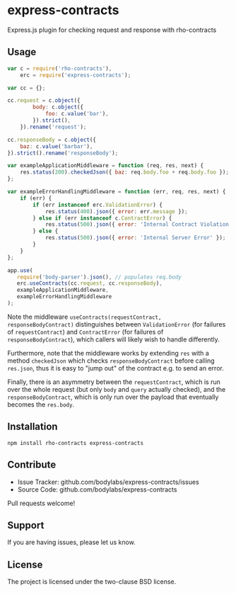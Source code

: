 express-contracts
=================

Express.js plugin for checking request and response with rho-contracts


Usage
-----

```js
var c = require('rho-contracts'),
    erc = require('express-contracts');

var cc = {};

cc.request = c.object({
        body: c.object({
            foo: c.value('bar'),
        }).strict(),
    }).rename('request');

cc.responseBody = c.object({
    baz: c.value('barbar'),
}).strict().rename('responseBody');

var exampleApplicationMiddleware = function (req, res, next) {
    res.status(200).checkedJson({ baz: req.body.foo + req.body.foo });
};

var exampleErrorHandlingMiddleware = function (err, req, res, next) {
    if (err) {
        if (err instanceof erc.ValidationError) {
            res.status(400).json({ error: err.message });
        } else if (err instanceof c.ContractError) {
            res.status(500).json({ error: 'Internal Contract Violation' });
        } else {
            res.status(500).json({ error: 'Internal Server Error' });
        }
    }
};

app.use(
   require('body-parser').json(), // populates req.body
   erc.useContracts(cc.request, cc.responseBody),
   exampleApplicationMiddleware,
   exampleErrorHandlingMiddleware
);
```

Note the middleware `useContracts(requestContract, responseBodyContract)`
distinguishes between `ValidationError` (for failures of `requestContract`) and
`ContractError` (for failures of `responseBodyContract`), which callers will
likely wish to handle differently.

Furthermore, note that the middleware works by extending `res` with a method
`checkedJson` which checks `responseBodyContract` before calling `res.json`,
thus it is easy to "jump out" of the contract e.g. to send an error.

Finally, there is an asymmetry between the `requestContract`, which is run over
the whole request (but only `body` and `query` actually checked), and the
`responseBodyContract`, which is only run over the payload that eventually
becomes the `res.body`.


Installation
------------

```console
npm install rho-contracts express-contracts
```


Contribute
----------

- Issue Tracker: github.com/bodylabs/express-contracts/issues
- Source Code: github.com/bodylabs/express-contracts

Pull requests welcome!


Support
-------

If you are having issues, please let us know.


License
-------

The project is licensed under the two-clause BSD license.

